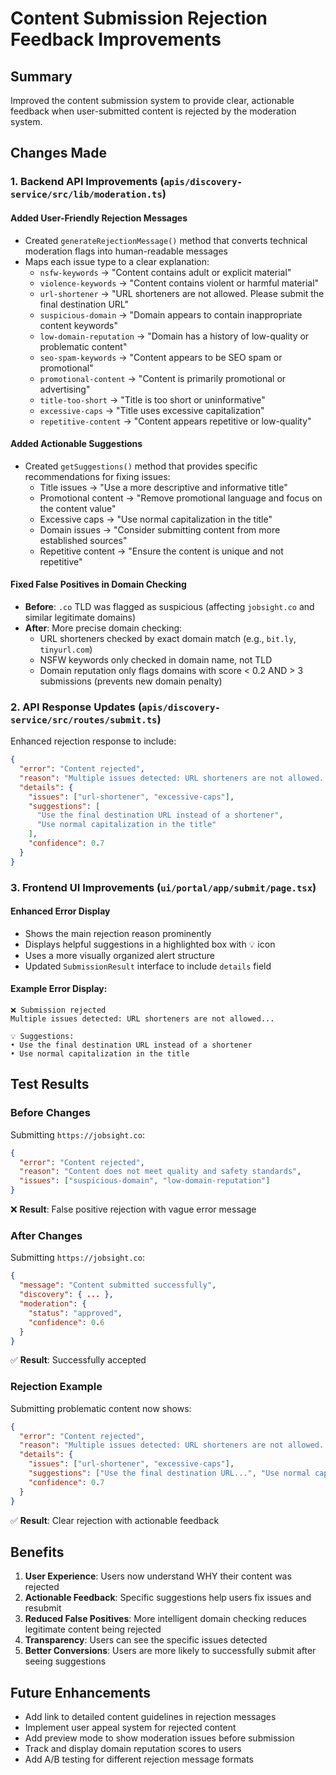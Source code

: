 # Content Submission Rejection Feedback Improvements

## Summary
Improved the content submission system to provide clear, actionable feedback when user-submitted content is rejected by the moderation system.

## Changes Made

### 1. Backend API Improvements (`apis/discovery-service/src/lib/moderation.ts`)

#### Added User-Friendly Rejection Messages
- Created `generateRejectionMessage()` method that converts technical moderation flags into human-readable messages
- Maps each issue type to a clear explanation:
  - `nsfw-keywords` → "Content contains adult or explicit material"
  - `violence-keywords` → "Content contains violent or harmful material"
  - `url-shortener` → "URL shorteners are not allowed. Please submit the final destination URL"
  - `suspicious-domain` → "Domain appears to contain inappropriate content keywords"
  - `low-domain-reputation` → "Domain has a history of low-quality or problematic content"
  - `seo-spam-keywords` → "Content appears to be SEO spam or promotional"
  - `promotional-content` → "Content is primarily promotional or advertising"
  - `title-too-short` → "Title is too short or uninformative"
  - `excessive-caps` → "Title uses excessive capitalization"
  - `repetitive-content` → "Content appears repetitive or low-quality"

#### Added Actionable Suggestions
- Created `getSuggestions()` method that provides specific recommendations for fixing issues:
  - Title issues → "Use a more descriptive and informative title"
  - Promotional content → "Remove promotional language and focus on the content value"
  - Excessive caps → "Use normal capitalization in the title"
  - Domain issues → "Consider submitting content from more established sources"
  - Repetitive content → "Ensure the content is unique and not repetitive"

#### Fixed False Positives in Domain Checking
- **Before**: `.co` TLD was flagged as suspicious (affecting `jobsight.co` and similar legitimate domains)
- **After**: More precise domain checking:
  - URL shorteners checked by exact domain match (e.g., `bit.ly`, `tinyurl.com`)
  - NSFW keywords only checked in domain name, not TLD
  - Domain reputation only flags domains with score < 0.2 AND > 3 submissions (prevents new domain penalty)

### 2. API Response Updates (`apis/discovery-service/src/routes/submit.ts`)

Enhanced rejection response to include:
```json
{
  "error": "Content rejected",
  "reason": "Multiple issues detected: URL shorteners are not allowed...",
  "details": {
    "issues": ["url-shortener", "excessive-caps"],
    "suggestions": [
      "Use the final destination URL instead of a shortener",
      "Use normal capitalization in the title"
    ],
    "confidence": 0.7
  }
}
```

### 3. Frontend UI Improvements (`ui/portal/app/submit/page.tsx`)

#### Enhanced Error Display
- Shows the main rejection reason prominently
- Displays helpful suggestions in a highlighted box with 💡 icon
- Uses a more visually organized alert structure
- Updated `SubmissionResult` interface to include `details` field

#### Example Error Display:
```
❌ Submission rejected
Multiple issues detected: URL shorteners are not allowed...

💡 Suggestions:
• Use the final destination URL instead of a shortener
• Use normal capitalization in the title
```

## Test Results

### Before Changes
Submitting `https://jobsight.co`:
```json
{
  "error": "Content rejected",
  "reason": "Content does not meet quality and safety standards",
  "issues": ["suspicious-domain", "low-domain-reputation"]
}
```
❌ **Result**: False positive rejection with vague error message

### After Changes
Submitting `https://jobsight.co`:
```json
{
  "message": "Content submitted successfully",
  "discovery": { ... },
  "moderation": {
    "status": "approved",
    "confidence": 0.6
  }
}
```
✅ **Result**: Successfully accepted

### Rejection Example
Submitting problematic content now shows:
```json
{
  "error": "Content rejected",
  "reason": "Multiple issues detected: URL shorteners are not allowed...",
  "details": {
    "issues": ["url-shortener", "excessive-caps"],
    "suggestions": ["Use the final destination URL...", "Use normal capitalization..."],
    "confidence": 0.7
  }
}
```
✅ **Result**: Clear rejection with actionable feedback

## Benefits

1. **User Experience**: Users now understand WHY their content was rejected
2. **Actionable Feedback**: Specific suggestions help users fix issues and resubmit
3. **Reduced False Positives**: More intelligent domain checking reduces legitimate content being rejected
4. **Transparency**: Users can see the specific issues detected
5. **Better Conversions**: Users are more likely to successfully submit after seeing suggestions

## Future Enhancements

- Add link to detailed content guidelines in rejection messages
- Implement user appeal system for rejected content
- Add preview mode to show moderation issues before submission
- Track and display domain reputation scores to users
- Add A/B testing for different rejection message formats
